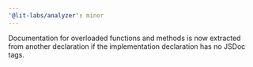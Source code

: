 ```yaml
---
'@lit-labs/analyzer': minor
---
```


Documentation for overloaded functions and methods is now extracted from another declaration if the implementation declaration has no JSDoc tags.
